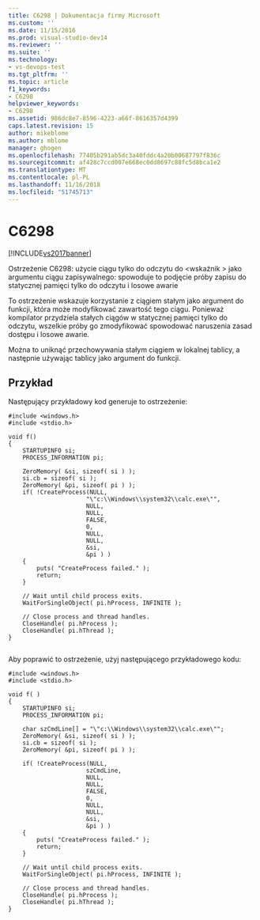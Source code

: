 ```yaml
---
title: C6298 | Dokumentacja firmy Microsoft
ms.custom: ''
ms.date: 11/15/2016
ms.prod: visual-studio-dev14
ms.reviewer: ''
ms.suite: ''
ms.technology:
- vs-devops-test
ms.tgt_pltfrm: ''
ms.topic: article
f1_keywords:
- C6298
helpviewer_keywords:
- C6298
ms.assetid: 986dc8e7-8596-4223-a66f-8616357d4399
caps.latest.revision: 15
author: mikeblome
ms.author: mblome
manager: ghogen
ms.openlocfilehash: 77405b291ab5dc3a40fddc4a20b00687797f836c
ms.sourcegitcommit: af428c7ccd007e668ec0dd8697c88fc5d8bca1e2
ms.translationtype: MT
ms.contentlocale: pl-PL
ms.lasthandoff: 11/16/2018
ms.locfileid: "51745713"
---
```

# <a name="c6298"></a>C6298
[!INCLUDE[vs2017banner](../includes/vs2017banner.md)]

Ostrzeżenie C6298: użycie ciągu tylko do odczytu do \<wskaźnik > jako argumentu ciągu zapisywalnego: spowoduje to podjęcie próby zapisu do statycznej pamięci tylko do odczytu i losowe awarie  
  
 To ostrzeżenie wskazuje korzystanie z ciągiem stałym jako argument do funkcji, która może modyfikować zawartość tego ciągu. Ponieważ kompilator przydziela stałych ciągów w statycznej pamięci tylko do odczytu, wszelkie próby go zmodyfikować spowodować naruszenia zasad dostępu i losowe awarie.  
  
 Można to uniknąć przechowywania stałym ciągiem w lokalnej tablicy, a następnie używając tablicy jako argument do funkcji.  
  
## <a name="example"></a>Przykład  
 Następujący przykładowy kod generuje to ostrzeżenie:  
  
```  
#include <windows.h>  
#include <stdio.h>  
  
void f()  
{  
    STARTUPINFO si;  
    PROCESS_INFORMATION pi;  
  
    ZeroMemory( &si, sizeof( si ) );  
    si.cb = sizeof( si );  
    ZeroMemory( &pi, sizeof( pi ) );  
    if( !CreateProcess(NULL,  
                      "\"c:\\Windows\\system32\\calc.exe\"",  
                      NULL,               
                      NULL,                
                      FALSE,              
                      0,                   
                      NULL,               
                      NULL,                
                      &si,                
                      &pi ) )   
    {  
        puts( "CreateProcess failed." );  
        return;  
    }  
  
    // Wait until child process exits.  
    WaitForSingleObject( pi.hProcess, INFINITE );  
  
    // Close process and thread handles.   
    CloseHandle( pi.hProcess );  
    CloseHandle( pi.hThread );  
}  
  
```  
  
 Aby poprawić to ostrzeżenie, użyj następującego przykładowego kodu:  
  
```  
#include <windows.h>  
#include <stdio.h>  
  
void f( )  
{  
    STARTUPINFO si;  
    PROCESS_INFORMATION pi;  
  
    char szCmdLine[] = "\"c:\\Windows\\system32\\calc.exe\"";  
    ZeroMemory( &si, sizeof( si ) );  
    si.cb = sizeof( si );  
    ZeroMemory( &pi, sizeof( pi ) );  
  
    if( !CreateProcess(NULL,  
                      szCmdLine,  
                      NULL,               
                      NULL,                
                      FALSE,              
                      0,                   
                      NULL,               
                      NULL,                
                      &si,                
                      &pi ) )   
    {  
        puts( "CreateProcess failed." );  
        return;  
    }  
  
    // Wait until child process exits.  
    WaitForSingleObject( pi.hProcess, INFINITE );  
  
    // Close process and thread handles.   
    CloseHandle( pi.hProcess );  
    CloseHandle( pi.hThread );  
}  
```




